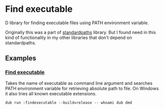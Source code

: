 # Find executable

D library for finding executable files using PATH environment variable.

Originally this was a part of [standardpaths](https://github.com/MyLittleRobo/standardpaths) library. But I found need in this kind of functionality in my other libraries that don't depend on standardpaths.

## Examples

### [Find executable](examples/findexecutable/source/app.d)

Takes the name of executable as command line argument and searches PATH environment variable for retrieving absolute path to file. On Windows it also tries all known executable extensions.

    dub run :findexecutable --build=release -- whoami dub dmd
    
